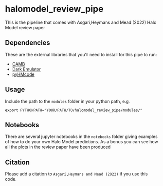 # halomodel_review_pipe
This is the pipeline that comes with Asgari,Heymans and Mead (2022) Halo Model review paper

## Dependencies
These are the external libraries that you'll need to install for this pipe to run: 
* [CAMB](https://camb.readthedocs.io/en/latest/)
* [Dark Emulator](https://pypi.org/project/dark-emulator/)
* [pyHMcode](https://pypi.org/project/pyhmcode/)

## Usage
Include the path to the `modules` folder in your python path, e.g.

`export PYTHONPATH="YOUR/PATH/TO/halomodel_review_pipe/modules/"`

## Notebooks
There are several jupyter notebooks in the `notebooks` folder giving examples of how to do your own Halo Model predictions. As a bonus you can see how all the plots in the review paper have been produced

## Citation
Please add a citation to `Asgari,Heymans and Mead (2022)` if you use this code.

